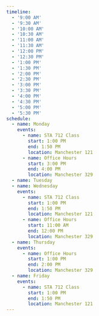 ```yaml
---
timeline:
  - '9:00 AM'
  - '9:30 AM'
  - '10:00 AM'
  - '10:30 AM'
  - '11:00 AM'
  - '11:30 AM'
  - '12:00 PM'
  - '12:30 PM'
  - '1:00 PM'
  - '1:30 PM'
  - '2:00 PM'
  - '2:30 PM'
  - '3:00 PM'
  - '3:30 PM'
  - '4:00 PM'
  - '4:30 PM'
  - '5:00 PM'
  - '5:30 PM'
schedule:
  - name: Monday
    events:
      - name: STA 712 Class
        start: 1:00 PM
        end: 1:50 PM
        location: Manchester 121
      - name: Office Hours
        start: 3:00 PM
        end: 4:00 PM
        location: Manchester 329
  - name: Tuesday
  - name: Wednesday
    events:
      - name: STA 712 Class
        start: 1:00 PM
        end: 1:50 PM
        location: Manchester 121
      - name: Office Hours
        start: 11:00 AM
        end: 12:00 PM
        location: Manchester 329
  - name: Thursday
    events:
      - name: Office Hours
        start: 1:00 PM
        end: 2:00 PM
        location: Manchester 329
  - name: Friday
    events:
      - name: STA 712 Class
        start: 1:00 PM
        end: 1:50 PM
        location: Manchester 121
---
```

